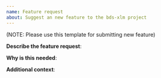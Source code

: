 ```yaml
---
name: Feature request
about: Suggest an new feature to the bds-xlm project
---
```

(NOTE: Please use this template for submitting new feature)

**Describe the feature request**:

**Why is this needed**:

**Additional context**:

